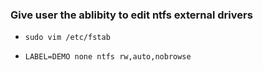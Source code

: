 ### Give user the ablibity to edit ntfs external drivers

* `sudo vim /etc/fstab`

* `LABEL=DEMO none ntfs rw,auto,nobrowse`
